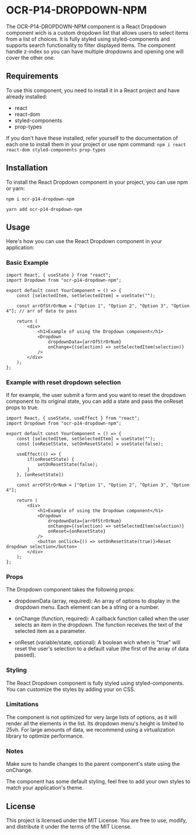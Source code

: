 # OCR-P14-DROPDOWN-NPM

The OCR-P14-DROPDOWN-NPM component is a React Dropdown component wich is a custom dropdown list that allows users to select items from a list of choices. It is fully styled using styled-components and supports search functionality to filter displayed items.
The component handle z-index so you can have multiple dropdowns and opening one will cover the other one.

## Requirements

To use this component, you need to install it in a React project and have already installed:

- react
- react-dom
- styled-components
- prop-types

If you don't have these installed, refer yourself to the documentation of each one to install them in your project or use npm command:
`npm i react react-dom styled-components prop-types`

## Installation

To install the React Dropdown component in your project, you can use npm or yarn:

`npm i ocr-p14-dropdown-npm`

`yarn add ocr-p14-dropdown-npm`

## Usage

Here's how you can use the React Dropdown component in your application:

### Basic Example

```
import React, { useState } from "react";
import Dropdown from "ocr-p14-dropdown-npm";

export default const YourComponent = () => {
    const [selectedItem, setSelectedItem] = useState("");

    const arrOfStrOrNum = ["Option 1", "Option 2", "Option 3", "Option 4"]; // arr of data to pass

    return (
        <div>
            <h1>Example of using the Dropdown component</h1>
            <Dropdown
                dropdownData={arrOfStrOrNum}
                onChange={(selection) => setSelectedItem(selection)}
            />
        </div>
    );
};
```

### Example with reset dropdown selection

If for example, the user submit a form and you want to reset the dropdown component to its original state, you can add a state and pass the onReset props to true.

```
import React, { useState, useEffect } from "react";
import Dropdown from "ocr-p14-dropdown-npm";

export default const YourComponent = () => {
    const [selectedItem, setSelectedItem] = useState("");
    const [onResetState, setOnResetState] = useState(false);

    useEffect(() => {
        if(onResetState) {
            setOnResetState(false);
        }
    }, [onResetState])

    const arrOfStrOrNum = ["Option 1", "Option 2", "Option 3", "Option 4"];

    return (
        <div>
            <h1>Example of using the Dropdown component</h1>
            <Dropdown
                dropdownData={arrOfStrOrNum}
                onChange={(selection) => setSelectedItem(selection)}
                onReset={onResetState}
            />
            <button onClick={() => setOnResetState(true)}>Reset dropdown selection</button>
        </div>
    );
};
```

### Props

The Dropdown component takes the following props:

- dropdownData (array, required): An array of options to display in the dropdown menu. Each element can be a string or a number.

- onChange (function, required): A callback function called when the user selects an item in the dropdown. The function receives the text of the selected item as a parameter.

- onReset (variable/state, optional): A boolean wich when is "true" will reset the user's selection to a default value (the first of the array of data passed).

### Styling

The React Dropdown component is fully styled using styled-components. You can customize the styles by adding your on CSS.

### Limitations

The component is not optimized for very large lists of options, as it will render all the elements in the list. Its dropdown menu's height is limited to 25vh. For large amounts of data, we recommend using a virtualization library to optimize performance.

### Notes

Make sure to handle changes to the parent component's state using the onChange.

The component has some default styling, feel free to add your own styles to match your application's theme.

## License

This project is licensed under the MIT License. You are free to use, modify, and distribute it under the terms of the MIT License.
